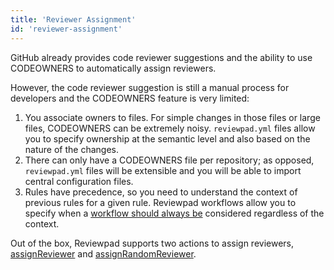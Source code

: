 ```yaml
---
title: 'Reviewer Assignment'
id: 'reviewer-assignment'
---
```


GitHub already provides code reviewer suggestions and the ability to use CODEOWNERS to automatically assign reviewers.

However, the code reviewer suggestion is still a manual process for developers and the CODEOWNERS feature is very limited:

1. You associate owners to files. For simple changes in those files or large files, CODEOWNERS can be extremely noisy. `reviewpad.yml` files allow you to specify ownership at the semantic level and also based on the nature of the changes.
2. There can only have a CODEOWNERS file per repository; as opposed, `reviewpad.yml` files will be extensible and you will be able to import central configuration files.
3. Rules have precedence, so you need to understand the context of previous rules for a given rule. Reviewpad workflows allow you to specify when a [workflow should always be](../docs/reviewpad-file-specification/reviewpad-syntax#workflow) considered regardless of the context.

Out of the box, Reviewpad supports two actions to assign reviewers, [assignReviewer](../docs/reviewpad-file-specification/aladino-specification/aladino-built-ins#assignreviewer) and [assignRandomReviewer](../docs/reviewpad-file-specification/aladino-specification/aladino-built-ins#assignrandomreviewer).